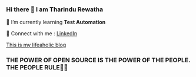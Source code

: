 ### Hi there 👋 I am Tharindu Rewatha

🌱 I’m currently learning **Test Automation**

💬 Connect with me : [LinkedIn](https://www.linkedin.com/in/tharindu-rewatha/)

[This is my lifeaholic blog](https://thisismydevdiary.blogspot.com/)

### THE POWER OF OPEN SOURCE IS THE POWER OF THE PEOPLE. THE PEOPLE RULE🧡🧡
<!--
**TharinduRewatha/TharinduRewatha** is a ✨ _special_ ✨ repository because its `README.md` (this file) appears on your GitHub profile.

Here are some ideas to get you started:

- 🔭 I’m currently working on ...
- 🌱 I’m currently learning ...
- 👯 I’m looking to collaborate on ...
- 🤔 I’m looking for help with ...
- 💬 Ask me about ...
- 📫 How to reach me: ...
- 😄 Pronouns: ...
- ⚡ Fun fact: ...
-->
